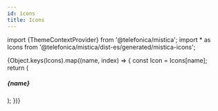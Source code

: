 ```yaml
---
id: icons
title: Icons
---
```


import {ThemeContextProvider} from '@telefonica/mistica';
import * as Icons from '@telefonica/mistica/dist-es/generated/mistica-icons';

<div class="iconBlock">
    <ThemeContextProvider
        theme={{
            skin: 'Movistar',
            i18n: {locale: 'es-ES'},
        }}
    >
        {Object.keys(Icons).map((name, index) => {
            const Icon = Icons[name];
            return (
                <div class="iconModule" key={index}>
                    <Icon size={40} />
                    <h5 id={name}>{name}</h5>
                </div>
            );
        })}
    </ThemeContextProvider>
</div>